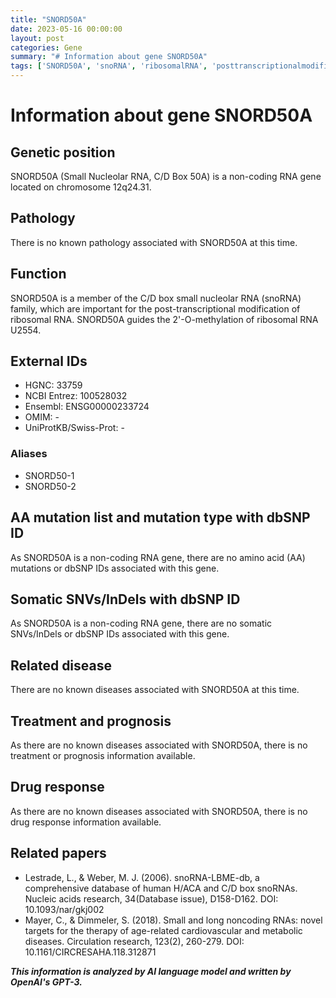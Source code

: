 ```yaml
---
title: "SNORD50A"
date: 2023-05-16 00:00:00
layout: post
categories: Gene
summary: "# Information about gene SNORD50A"
tags: ['SNORD50A', 'snoRNA', 'ribosomalRNA', 'posttranscriptionalmodification', 'noncodingRNA', 'geneticinformation', 'geneticposition', 'function']
---
```


# Information about gene SNORD50A

## Genetic position
SNORD50A (Small Nucleolar RNA, C/D Box 50A) is a non-coding RNA gene located on chromosome 12q24.31.

## Pathology
There is no known pathology associated with SNORD50A at this time.

## Function
SNORD50A is a member of the C/D box small nucleolar RNA (snoRNA) family, which are important for the post-transcriptional modification of ribosomal RNA. SNORD50A guides the 2'-O-methylation of ribosomal RNA U2554.

## External IDs
- HGNC: 33759
- NCBI Entrez: 100528032
- Ensembl: ENSG00000233724
- OMIM: -
- UniProtKB/Swiss-Prot: -

### Aliases
- SNORD50-1
- SNORD50-2

## AA mutation list and mutation type with dbSNP ID
As SNORD50A is a non-coding RNA gene, there are no amino acid (AA) mutations or dbSNP IDs associated with this gene.

## Somatic SNVs/InDels with dbSNP ID
As SNORD50A is a non-coding RNA gene, there are no somatic SNVs/InDels or dbSNP IDs associated with this gene.

## Related disease
There are no known diseases associated with SNORD50A at this time.

## Treatment and prognosis
As there are no known diseases associated with SNORD50A, there is no treatment or prognosis information available.

## Drug response
As there are no known diseases associated with SNORD50A, there is no drug response information available.

## Related papers
- Lestrade, L., & Weber, M. J. (2006). snoRNA-LBME-db, a comprehensive database of human H/ACA and C/D box snoRNAs. Nucleic acids research, 34(Database issue), D158-D162. DOI: 10.1093/nar/gkj002
- Mayer, C., & Dimmeler, S. (2018). Small and long noncoding RNAs: novel targets for the therapy of age-related cardiovascular and metabolic diseases. Circulation research, 123(2), 260-279. DOI: 10.1161/CIRCRESAHA.118.312871

**_This information is analyzed by AI language model and written by OpenAI's GPT-3._**